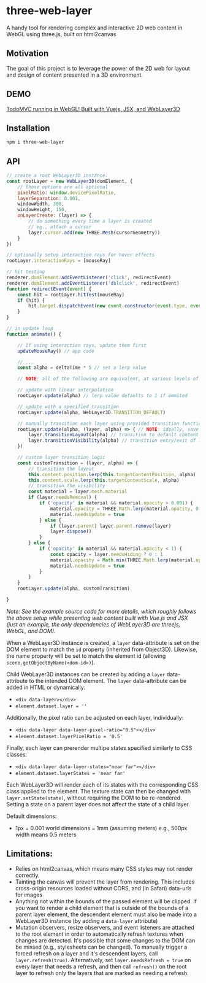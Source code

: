 # three-web-layer
A handy tool for rendering complex and interactive 2D web content in WebGL using three.js, built on html2canvas

## Motivation

The goal of this project is to leverage the power of the 2D web for layout and design of content presented in a 3D environment.

## DEMO

[TodoMVC running in WebGL! Built with Vuejs, JSX, and WebLayer3D](http://argonjs.github.io/three-web-layer/)

## Installation

```bash
npm i three-web-layer
``` 

## API

```js
// create a root WebLayer3D instance. 
const rootLayer = new WebLayer3D(domElement, {
    // these options are all optional
    pixelRatio: window.devicePixelRatio,
    layerSeparation: 0.001, 
    windowWidth, 300,
    windowHeight, 150,
    onLayerCreate: (layer) => {
        // do something every time a layer is created
        // eg., attach a cursor
        layer.cursor.add(new THREE.Mesh(cursorGeometry))
    }
})

// optionally setup interaction rays for hover effects
rootLayer.interactionRays = [mouseRay] 

// hit testing
renderer.domElement.addEventListener('click', redirectEvent)
renderer.domElement.addEventListener('dblclick', redirectEvent)
function redirectEvent(event) {
    const hit = rootLayer.hitTest(mouseRay)
    if (hit) {
        hit.target.dispatchEvent(new event.constructor(event.type, event))
    }
}

// in update loop
function animate() {

    // If using interaction rays, update them first
    updateMouseRay() // app code

    // ...
    const alpha = deltaTime * 5 // set a lerp value

    // NOTE: all of the following are equivalent, at various levels of abstraction

    // update with linear interpolation
    rootLayer.update(alpha) // lerp value defaults to 1 if ommited

    // update with a specified transition 
    rootLayer.update(alpha, WebLayer3D.TRANSITION_DEFAULT)

    // manually transition each layer using provided transition functions
    rootLayer.update(alpha, (layer, alpha) => { // NOTE: ideally, save and reuse the same function
        layer.transitionLayout(alpha) // transition to default content layout
        layer.transitionVisibility(alpha) // transition entry/exit of layers
    })

    // custom layer transition logic 
    const customTransition = (layer, alpha) => { 
        // transition the layout
        this.content.position.lerp(this.targetContentPosition, alpha)
        this.content.scale.lerp(this.targetContentScale, alpha)
        // transition the visibility
        const material = layer.mesh.material
        if (layer.needsRemoval) {
            if ('opacity' in material && material.opacity > 0.001) {
                material.opacity = THREE.Math.lerp(material.opacity, 0, alpha)
                material.needsUpdate = true
            } else {
                if (layer.parent) layer.parent.remove(layer)
                layer.dispose()
            }
        } else {
            if ('opacity' in material && material.opacity < 1) {
                const opacity = layer.needsHiding ? 0 : 1
                material.opacity = Math.min(THREE.Math.lerp(material.opacity, 1, alpha), 1)
                material.needsUpdate = true
            }
        }
    }
    rootLayer.update(alpha, customTransition)

}
```

*Note: See the example source code for more details, which roughly follows the above setup while presenting web content built with Vue.js and JSX (just an example, the only dependencies of WebLayer3D are threejs, WebGL, and DOM).*

When a WebLayer3D instance is created, a `layer` data-attribute is set on
the DOM element to match the `id` property (inherited from Object3D). Likewise, the name property will be set to match the element id (allowing `scene.getObjectByName(<dom-id>)`).

Child WebLayer3D instances can be created by adding a `layer` data-attribute to the intended DOM element. The `layer` data-attribute can be added in HTML or dynamically:
 - `<div data-layer></div>`
 - `element.dataset.layer = ''`

Additionally, the pixel ratio can be adjusted on each layer, individually:
 - `<div data-layer data-layer-pixel-ratio="0.5"></div>`
 - `element.dataset.layerPixelRatio = '0.5'`

Finally, each layer can prerender multipe states specified similarly to CSS classes:
 - `<div data-layer data-layer-states="near far"></div>`
 - `element.dataset.layerStates = 'near far'`

Each WebLayer3D will render each of its states with the corresponding CSS class applied to the element. The texture state can then be changed with `layer.setState(state)`, 
without requiring the DOM to be re-rendered. Setting a state on a parent layer does
not affect the state of a child layer. 

Default dimensions: 

- 1px = 0.001 world dimensions = 1mm (assuming meters)
    e.g., 500px width means 0.5 meters


## Limitations:

- Relies on html2canvas, which means many CSS styles may not render correctly. 
- Tainting the canvas will prevent the layer from rendering. This includes cross-origin resources loaded without CORS, and (in Safari) data-urls for images
- Anything not within the bounds of the passed element will be clipped. If you want to render a child element that is outside of the bounds of a parent layer element, the descendent element must also be made into a WebLayer3D instance (by adding a `data-layer` attribute)
- Mutation observers, resize observers, and event listeners are attached to the root element in order to automatically refresh textures when changes are detected. It's possible that some changes to the DOM can be missed (e.g., stylesheets can be changed). To manually trigger a forced refresh on a layer and it's descendent layers, call `layer.refresh(true)`. Alternatively, set `layer.needsRefresh = true` on every layer that needs a refresh, and then call `refresh()` on the root layer to refresh only the layers that are marked as needing a refresh. 
